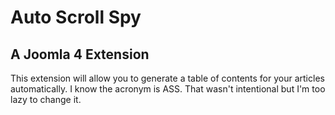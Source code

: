 # Auto Scroll Spy
## A Joomla 4 Extension

This extension will allow you to generate a table of contents for your articles automatically.
I know the acronym is ASS. That wasn't intentional but I'm too lazy to change it.
